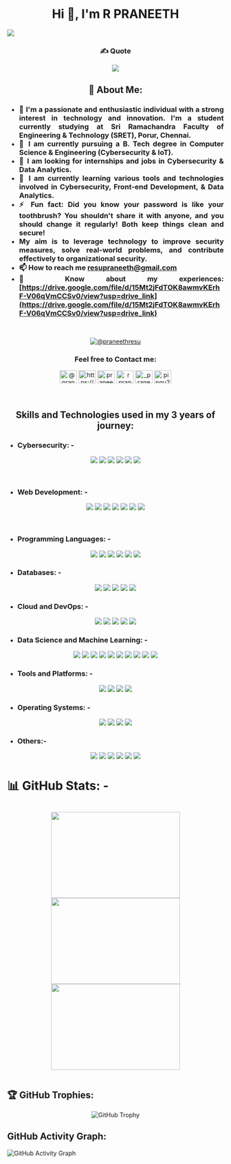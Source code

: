 <h1 align="center">Hi 👋, I'm R PRANEETH</h1>

[![](https://visitcount.itsvg.in/api?id=resu2003&icon=1&color=4)](https://visitcount.itsvg.in)

 <h3 align="center">✍️ Quote 

[![](https://quotes-github-readme.vercel.app/api?type=horizontal&theme=tokyonight)]()</h3>

## <h2 align="center"> 💫 About Me:</h2>
<h3 align="justify">

- 🔭 I'm a passionate and enthusiastic individual with a strong interest in technology and innovation. I'm a student currently studying at Sri Ramachandra Faculty of Engineering & Technology (SRET), Porur, Chennai.<br>
- 👯 I am currently pursuing a B. Tech degree in Computer Science & Engineering (Cybersecurity & IoT).<br>
- 🤝 I am looking for internships and jobs in Cybersecurity & Data Analytics.<br>
- 🌱 I am currently learning various tools and technologies involved in Cybersecurity, Front-end Development, & Data Analytics.<br>
- ⚡ Fun fact: Did you know your password is like your toothbrush? You shouldn't share it with anyone, and you should change it regularly! Both keep things clean and secure!
- My aim is to leverage technology to improve security measures, solve real-world problems, and contribute effectively to organizational security.
- 📫 How to reach me **resupraneeth@gmail.com**
- 📄 Know about my experiences: [https://drive.google.com/file/d/15Mt2jFdTOK8awmvKErhF-V06qVmCCSv0/view?usp=drive_link](https://drive.google.com/file/d/15Mt2jFdTOK8awmvKErhF-V06qVmCCSv0/view?usp=drive_link)
</h3>
<br>
<p align="center">
  <a href="https://twitter.com/@praneethresu" target="_blank"><img src="https://img.shields.io/twitter/follow/praneethresu?style=social" alt="@praneethresu" /></a>

<h3 align="center">Feel free to Contact me:</h3>
<p align="center">
<a href="https://twitter.com/@praneethresu" target="blank"><img align="center" src="https://raw.githubusercontent.com/rahuldkjain/github-profile-readme-generator/master/src/images/icons/Social/twitter.svg" alt="@praneethresu" height="30" width="40" /></a>
<a href="https://www.linkedin.com/in/r-praneeth-28ba7b252/" target="blank"><img align="center" src="https://raw.githubusercontent.com/rahuldkjain/github-profile-readme-generator/master/src/images/icons/Social/linked-in-alt.svg" alt="https://www.linkedin.com/in/r-praneeth-28ba7b252/" height="30" width="40" /></a>
<a href="https://kaggle.com/praneethresu" target="blank"><img align="center" src="https://raw.githubusercontent.com/rahuldkjain/github-profile-readme-generator/master/src/images/icons/Social/kaggle.svg" alt="praneethresu" height="30" width="40" /></a>
<a href="https://www.facebook.com/praneeth.resu/" target="blank"><img align="center" src="https://raw.githubusercontent.com/rahuldkjain/github-profile-readme-generator/master/src/images/icons/Social/facebook.svg" alt="r praneeth" height="30" width="40" /></a>
<a href="https://instagram.com/_praneeth_2509" target="blank"><img align="center" src="https://raw.githubusercontent.com/rahuldkjain/github-profile-readme-generator/master/src/images/icons/Social/instagram.svg" alt="_praneeth_2509" height="30" width="40" /></a>
<a href="https://www.leetcode.com/pingu2003" target="blank"><img align="center" src="https://raw.githubusercontent.com/rahuldkjain/github-profile-readme-generator/master/src/images/icons/Social/leet-code.svg" alt="pingu2003" height="30" width="40" /></a>
</p><br>

<h2 align="center"> Skills and Technologies used in my 3 years of journey:</h2>

- ### Cybersecurity: -
<p align="center">
  <img src="https://img.shields.io/badge/Metasploit-383838.svg?style=for-the-badge&logo=metasploit&logoColor=white" />
  <img src="https://img.shields.io/badge/Wireshark-1679A7.svg?style=for-the-badge&logo=wireshark&logoColor=white" />
  <img src="https://img.shields.io/badge/WebGoat-CC0000.svg?style=for-the-badge&logo=owasp&logoColor=white" />
  <img src="https://img.shields.io/badge/DVWA-339933.svg?style=for-the-badge&logo=owasp&logoColor=white" />
  <img src="https://img.shields.io/badge/Nmap-0073E6.svg?style=for-the-badge&logo=nmap&logoColor=white" />
  <img src="https://img.shields.io/badge/Nagios-217346.svg?style=for-the-badge&logo=nagios&logoColor=white" />
</p>
<br>

- ### Web Development: -
<p align="center">
  <img src="https://img.shields.io/badge/HTML5-E34F26.svg?style=for-the-badge&logo=HTML5&logoColor=white" />
  <img src="https://img.shields.io/badge/CSS3-1572B6.svg?style=for-the-badge&logo=CSS3&logoColor=white" />
  <img src="https://img.shields.io/badge/Bootstrap-7952B3.svg?style=for-the-badge&logo=Bootstrap&logoColor=white" />
  <img src="https://img.shields.io/badge/React-61DAFB.svg?style=for-the-badge&logo=React&logoColor=black" />
  <img src="https://img.shields.io/badge/Angular-0F0F11.svg?style=for-the-badge&logo=Angular&logoColor=white" />
  <img src="https://img.shields.io/badge/flask-%23000.svg?style=for-the-badge&logo=flask&logoColor=white" />
  <img src="https://img.shields.io/badge/spring-%236DB33F.svg?style=for-the-badge&logo=spring&logoColor=white" />
</p>
<br>

- ### Programming Languages: -
<p align="center">
  <img src="https://img.shields.io/badge/python-3670A0?style=for-the-badge&logo=python&logoColor=ffdd54" />
  <img src="https://img.shields.io/badge/r-%23276DC3.svg?style=for-the-badge&logo=r&logoColor=white" />
  <img src="https://img.shields.io/badge/c-%2300599C.svg?style=for-the-badge&logo=c&logoColor=white" />
  <img src="https://img.shields.io/badge/java-%23ED8B00.svg?style=for-the-badge&logo=openjdk&logoColor=white" />
  <img src="https://img.shields.io/badge/javascript-%23323330.svg?style=for-the-badge&logo=javascript&logoColor=%23F7DF1E" />
  <img src="https://img.shields.io/badge/kotlin-%237F52FF.svg?style=for-the-badge&logo=kotlin&logoColor=white" />
</p>

- ### Databases: -
<p align="center">
  <img src="https://img.shields.io/badge/mysql-4479A1.svg?style=for-the-badge&logo=mysql&logoColor=white" />
  <img src="https://img.shields.io/badge/MariaDB-003545?style=for-the-badge&logo=mariadb&logoColor=white" />
  <img src="https://img.shields.io/badge/MongoDB-%234ea94b.svg?style=for-the-badge&logo=mongodb&logoColor=white" />
  <img src="https://img.shields.io/badge/postgres-%23316192.svg?style=for-the-badge&logo=postgresql&logoColor=white" />
  <img src="https://img.shields.io/badge/Microsoft%20SQL%20Server-CC2927?style=for-the-badge&logo=microsoft%20sql%20server&logoColor=white" />
</p>

- ### Cloud and DevOps: -
<p align="center">
  <img src="https://img.shields.io/badge/AWS-%23FF9900.svg?style=for-the-badge&logo=amazon-aws&logoColor=white" />
  <img src="https://img.shields.io/badge/Firebase-DD2C00.svg?style=for-the-badge&logo=Firebase&logoColor=white" />
  <img src="https://img.shields.io/badge/GoogleCloud-%234285F4.svg?style=for-the-badge&logo=google-cloud&logoColor=white" />
  <img src="https://img.shields.io/badge/XAMPP-FB7A24.svg?style=for-the-badge&logo=XAMPP&logoColor=white" />
  <img src="https://img.shields.io/badge/github-%23121011.svg?style=for-the-badge&logo=github&logoColor=white" />
</p>

- ### Data Science and Machine Learning: -
<p align="center">
  <img src="https://img.shields.io/badge/Anaconda-%2344A833.svg?style=for-the-badge&logo=anaconda&logoColor=white" />
  <img src="https://img.shields.io/badge/Keras-%23D00000.svg?style=for-the-badge&logo=Keras&logoColor=white" />
  <img src="https://img.shields.io/badge/Matplotlib-%23ffffff.svg?style=for-the-badge&logo=Matplotlib&logoColor=black" />
  <img src="https://img.shields.io/badge/numpy-%23013243.svg?style=for-the-badge&logo=numpy&logoColor=white" />
  <img src="https://img.shields.io/badge/pandas-%23150458.svg?style=for-the-badge&logo=pandas&logoColor=white" />
  <img src="https://img.shields.io/badge/Plotly-%233F4F75.svg?style=for-the-badge&logo=plotly&logoColor=white" />
  <img src="https://img.shields.io/badge/PyTorch-%23EE4C2C.svg?style=for-the-badge&logo=PyTorch&logoColor=white" />
  <img src="https://img.shields.io/badge/scikit--learn-%23F7931E.svg?style=for-the-badge&logo=scikit-learn&logoColor=white" />
  <img src="https://img.shields.io/badge/SciPy-%230C55A5.svg?style=for-the-badge&logo=scipy&logoColor=%white" />
  <img src="https://img.shields.io/badge/TensorFlow-%23FF6F00.svg?style=for-the-badge&logo=TensorFlow&logoColor=white" />
</p>

- ### Tools and Platforms: -
<p align="center">
  <img src="https://img.shields.io/badge/Visual%20Studio%20Code-007ACC.svg?style=for-the-badge&logo=Visual-Studio-Code&logoColor=white" />
  <img src="https://img.shields.io/badge/Jupyter-F37626.svg?style=for-the-badge&logo=Jupyter&logoColor=white" />
  <img src="https://img.shields.io/badge/Selenium-43B02A.svg?style=for-the-badge&logo=Selenium&logoColor=white" />
  <img src="https://img.shields.io/badge/markdown-%23000000.svg?style=for-the-badge&logo=markdown&logoColor=white" />
</p>

- ### Operating Systems: -
<p align="center">
  <img src="https://img.shields.io/badge/Kali%20Linux-557C94.svg?style=for-the-badge&logo=kali-linux&logoColor=white" />
  <img src="https://img.shields.io/badge/macOS-000000.svg?style=for-the-badge&logo=macOS&logoColor=white" />
  <img src="https://img.shields.io/badge/Windows-0078D4.svg?style=for-the-badge&logo=Windows&logoColor=white" />
  <img src="https://img.shields.io/badge/Raspberry%20Pi-A22846.svg?style=for-the-badge&logo=Raspberry-Pi&logoColor=white" />
</p>

- ### Others:-
<p align="center">
  <img src="https://img.shields.io/badge/Adafruit-000000.svg?style=for-the-badge&logo=Adafruit&logoColor=white" />
  <img src="https://img.shields.io/badge/opencv-%23white.svg?style=for-the-badge&logo=opencv&logoColor=white" />
  <img src="https://img.shields.io/badge/adobe-%23FF0000.svg?style=for-the-badge&logo=adobe&logoColor=white" />
  <img src="https://img.shields.io/badge/Adobe%20Acrobat%20Reader-EC1C24.svg?style=for-the-badge&logo=Adobe%20Acrobat%20Reader&logoColor=white" />
  <img src="https://img.shields.io/badge/figma-%23F24E1E.svg?style=for-the-badge&logo=figma&logoColor=white" />
  <img src="https://img.shields.io/badge/Canva-%2300C4CC.svg?style=for-the-badge&logo=Canva&logoColor=white" />
</p>

# 📊 GitHub Stats: -
<div style="display: flex; justify-content: space-between; align-items: center;"><p align="center">

  <img src="https://github-readme-stats.vercel.app/api?username=resu2003&theme=flag-india&hide_border=false&include_all_commits=true&count_private=true" width="300" height="200" />

  <img src="https://github-readme-streak-stats.herokuapp.com/?user=resu2003&theme=flag-india&hide_border=false" width="300" height="200" />

  <img src="https://github-readme-stats.vercel.app/api/top-langs/?username=resu2003&theme=flag-india&hide_border=false&include_all_commits=true&count_private=true&layout=compact" width="300" height="200" />
</p></div>

## 🏆 GitHub Trophies:
<p align="center">
  <img src="https://github-profile-trophy.vercel.app/?username=resu2003&theme=radical&no-frame=false&no-bg=true&margin-w=4" alt="GitHub Trophy" />
</p>

## GitHub Activity Graph:
![GitHub Activity Graph](https://github-readme-activity-graph.vercel.app/graph?username=resu2003&theme=x-code)
